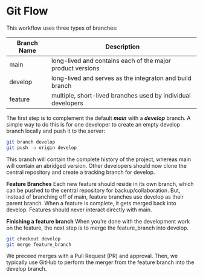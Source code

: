 # Git Flow

This workflow uses three types of branches:

Branch Name | Description
----------- | -----------
main    | long-lived and contains each of the major product versions
develop | long-lived and serves as the integraton and build branch
feature | multiple, short-lived branches used by individual developers

The first step is to complement the default ***main*** with a ***develop*** branch. A simple way to do this is for one developer to create an empty develop branch locally and push it to the server:

```bash
git branch develop
git push -u origin develop
```

This branch will contain the complete history of the project, whereas main will contain an abridged version. Other developers should now clone the central repository and create a tracking branch for develop.

**Feature Branches**
Each new feature should reside in its own branch, which can be pushed to the central repository for backup/collaboration. But, instead of branching off of main, feature branches use develop as their parent branch. When a feature is complete, it gets merged back into develop. Features should never interact directly with main.

**Finishing a feature branch**
When you’re done with the development work on the feature, the next step is to merge the feature_branch into develop.

```bash
git checkout develop
git merge feature_branch
```

We preceed merges with a Pull Request (PR) and approval. Then, we typically use GitHub to perform the merger from the feature branch into the develop branch.